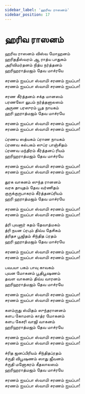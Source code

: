 ```yaml
---
sidebar_label: 'ஹரிவ ராஸனம்'
sidebar_position: 17
---
```


# **ஹரிவ ராஸனம்**


ஹரிவ ராஸனம் விஸ்வ மோஹனம்<br />
ஹரிததீஸ்வரம் ஆ ராத்ய பாதுகம்<br />
அரிவிமர்தனம் நித்ய நர்த்தனம்<br />
ஹரிஹராத்மஜம் தேவ மாச்ரயே<br />

சரணம் ஐயப்பா ஸ்வாமி சரணம் ஐயப்பா!<br />
சரணம் ஐயப்பா ஸ்வாமி சரணம் ஐயப்பா!<br />

சரண கீர்த்தனம் சக்த மானஸம்<br />
பரணலோ லுபம் நர்த்தனாலஸம்<br />
அருண பரஸுரம் பூத நாயகம்<br />
ஹரி ஹராத்மஜம் தேவ மாச்ரயே<br />

சரணம் ஐயப்பா ஸ்வாமி சரணம் ஐயப்பா!<br />
சரணம் ஐயப்பா ஸ்வாமி சரணம் ஐயப்பா!<br />

ப்ரணய ஸத்யகம் ப்ராண நாயகம்<br />
ப்ரணவ கல்பகம் ஸுப்ர பாஞ்சிதம்<br />
ப்ரணவ மந்திரம் கீர்த்தனப் ரியம்<br />
ஹரிஹராத்மஜம் தேவ மாச்ரயே<br />

சரணம் ஐயப்பா ஸ்வாமி சரணம் ஐயப்பா!<br />
சரணம் ஐயப்பா ஸ்வாமி சரணம் ஐயப்பா!<br />

துரக வாகனம் ஸுந்த ரானனம்<br />
வரக தாயுதம் தேவ வர்ணிதம்<br />
குருக்குருபாகரம் கீர்த்தனப்ரியம்<br />
ஹரி ஹராத்மஜம் தேவ மாச்ரயே<br />

சரணம் ஐயப்பா ஸ்வாமி சரணம் ஐயப்பா!<br />
சரணம் ஐயப்பா ஸ்வாமி சரணம் ஐயப்பா!<br />

த்ரி புவனார் சுதம் தேவாத்மகம்<br />
த்ரி நயன ப்ரபும் திவ்ய தேசிகம்<br />
த்ரிதச பூஜிதம் சிந்தித ப்ரதம்<br />
ஹரி ஹராத்மஜம் தேவ மாச்ரயே<br />

சரணம் ஐயப்பா ஸ்வாமி சரணம் ஐயப்பா!<br />
சரணம் ஐயப்பா ஸ்வாமி சரணம் ஐயப்பா!<br />

பவபயா பகம் பாவு காவகம்<br />
புவன மோகனம் பூதிபூஷணம்<br />
தவள வாகனம் திவ்ய வாரனம்<br />
ஹரிஹராத்மஜம் தேவ மாச்ரயே<br />

சரணம் ஐயப்பா ஸ்வாமி சரணம் ஐயப்பா!<br />
சரணம் ஐயப்பா ஸ்வாமி சரணம் ஐயப்பா!<br />

களம்ருது ஸ்மிதம் ஸுந்தரானனம்<br />
களப கோமளம் காத்ர மோகனம்<br />
களப கேசரி வாஜி வாகனம்<br />
ஹரிஹராத்மஜம் தேவ மாச்ரயே<br />

சரணம் ஐயப்பா ஸ்வாமி சரணம் ஐயப்பா!<br />
சரணம் ஐயப்பா ஸ்வாமி சரணம் ஐயப்பா!<br />

ச்ரித ஜனப்பிரியம் சிந்திதப்ரதம்<br />
ச்ருதி விபூஷணம் ஸாது ஜீவனம்<br />
ச்ருதி மனோகரம் கீதலாலஸம்<br />
ஹரிஹராத்மஜம் தேவ மாச்ரயே<br />

சரணம் ஐயப்பா ஸ்வாமி சரணம் ஐயப்பா!<br />
சரணம் ஐயப்பா ஸ்வாமி சரணம் ஐயப்பா!<br />
